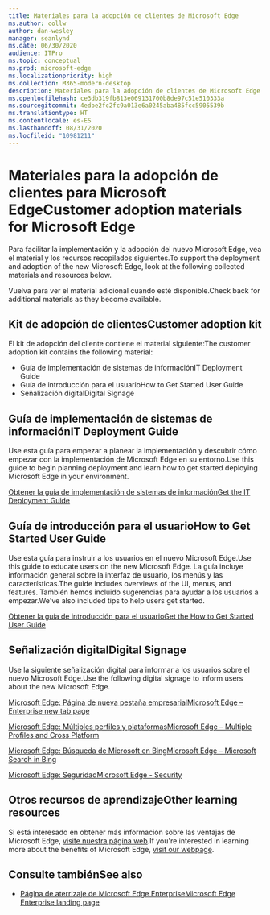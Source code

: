 ```yaml
---
title: Materiales para la adopción de clientes de Microsoft Edge
ms.author: collw
author: dan-wesley
manager: seanlynd
ms.date: 06/30/2020
audience: ITPro
ms.topic: conceptual
ms.prod: microsoft-edge
ms.localizationpriority: high
ms.collection: M365-modern-desktop
description: Materiales para la adopción de clientes de Microsoft Edge
ms.openlocfilehash: ce3db319fb813e069131700b8de97c51e510333a
ms.sourcegitcommit: 4edbe2fc2fc9a013e6a0245aba485fcc5905539b
ms.translationtype: HT
ms.contentlocale: es-ES
ms.lasthandoff: 08/31/2020
ms.locfileid: "10981211"
---
```

# <span data-ttu-id="2b132-103">Materiales para la adopción de clientes para Microsoft Edge</span><span class="sxs-lookup"><span data-stu-id="2b132-103">Customer adoption materials for Microsoft Edge</span></span>

<span data-ttu-id="2b132-104">Para facilitar la implementación y la adopción del nuevo Microsoft Edge, vea el material y los recursos recopilados siguientes.</span><span class="sxs-lookup"><span data-stu-id="2b132-104">To support the deployment and adoption of the new Microsoft Edge, look at the following collected materials and resources below.</span></span>

<span data-ttu-id="2b132-105">Vuelva para ver el material adicional cuando esté disponible.</span><span class="sxs-lookup"><span data-stu-id="2b132-105">Check back for additional materials as they become available.</span></span>

## <span data-ttu-id="2b132-106">Kit de adopción de clientes</span><span class="sxs-lookup"><span data-stu-id="2b132-106">Customer adoption kit</span></span>

<span data-ttu-id="2b132-107">El kit de adopción del cliente contiene el material siguiente:</span><span class="sxs-lookup"><span data-stu-id="2b132-107">The customer adoption kit contains the following material:</span></span>

- <span data-ttu-id="2b132-108">Guía de implementación de sistemas de información</span><span class="sxs-lookup"><span data-stu-id="2b132-108">IT Deployment Guide</span></span>
- <span data-ttu-id="2b132-109">Guía de introducción para el usuario</span><span class="sxs-lookup"><span data-stu-id="2b132-109">How to Get Started User Guide</span></span>
- <span data-ttu-id="2b132-110">Señalización digital</span><span class="sxs-lookup"><span data-stu-id="2b132-110">Digital Signage</span></span>

## <span data-ttu-id="2b132-111">Guía de implementación de sistemas de información</span><span class="sxs-lookup"><span data-stu-id="2b132-111">IT Deployment Guide</span></span>

<span data-ttu-id="2b132-112">Use esta guía para empezar a planear la implementación y descubrir cómo empezar con la implementación de Microsoft Edge en su entorno.</span><span class="sxs-lookup"><span data-stu-id="2b132-112">Use this guide to begin planning deployment and learn how to get started deploying Microsoft Edge in your environment.</span></span>

[<span data-ttu-id="2b132-113">Obtener la guía de implementación de sistemas de información</span><span class="sxs-lookup"><span data-stu-id="2b132-113">Get the IT Deployment Guide</span></span>](media/customer-adoption-not-md/commercial-deployment-guide-microsoft-edge.pdf)

## <span data-ttu-id="2b132-114">Guía de introducción para el usuario</span><span class="sxs-lookup"><span data-stu-id="2b132-114">How to Get Started User Guide</span></span>

<span data-ttu-id="2b132-115">Use esta guía para instruir a los usuarios en el nuevo Microsoft Edge.</span><span class="sxs-lookup"><span data-stu-id="2b132-115">Use this guide to educate users on the new Microsoft Edge.</span></span> <span data-ttu-id="2b132-116">La guía incluye información general sobre la interfaz de usuario, los menús y las características.</span><span class="sxs-lookup"><span data-stu-id="2b132-116">The guide includes overviews of the UI, menus, and features.</span></span> <span data-ttu-id="2b132-117">También hemos incluido sugerencias para ayudar a los usuarios a empezar.</span><span class="sxs-lookup"><span data-stu-id="2b132-117">We've also included tips to help users get started.</span></span>

[<span data-ttu-id="2b132-118">Obtener la guía de introducción para el usuario</span><span class="sxs-lookup"><span data-stu-id="2b132-118">Get the How to Get Started User Guide</span></span>](media/customer-adoption-not-md/microsoft-edge-how-to-get-started-user-guide.pdf)

## <span data-ttu-id="2b132-119">Señalización digital</span><span class="sxs-lookup"><span data-stu-id="2b132-119">Digital Signage</span></span>

<span data-ttu-id="2b132-120">Use la siguiente señalización digital para informar a los usuarios sobre el nuevo Microsoft Edge.</span><span class="sxs-lookup"><span data-stu-id="2b132-120">Use the following digital signage to inform users about the new Microsoft Edge.</span></span>

[<span data-ttu-id="2b132-121">Microsoft Edge: Página de nueva pestaña empresarial</span><span class="sxs-lookup"><span data-stu-id="2b132-121">Microsoft Edge – Enterprise new tab page</span></span>](media/customer-adoption-not-md/microsoft-edge-digital-signage-enterprise-new-tab-page.pdf)

[<span data-ttu-id="2b132-122">Microsoft Edge: Múltiples perfiles y plataformas</span><span class="sxs-lookup"><span data-stu-id="2b132-122">Microsoft Edge – Multiple Profiles and Cross Platform</span></span>](https://officedocs-cdn.azureedge.net/microsoft-edge-digital-signage-multiple-profiles-and-cross-platform.pdf)

[<span data-ttu-id="2b132-123">Microsoft Edge: Búsqueda de Microsoft en Bing</span><span class="sxs-lookup"><span data-stu-id="2b132-123">Microsoft Edge – Microsoft Search in Bing</span></span>](https://officedocs-cdn.azureedge.net/microsoft-edge-digital-signage-microsoft-search-in-bing.pdf)

[<span data-ttu-id="2b132-124">Microsoft Edge: Seguridad</span><span class="sxs-lookup"><span data-stu-id="2b132-124">Microsoft Edge - Security</span></span>](media/customer-adoption-not-md/microsoft-edge-digital-signage-security.pdf)

## <span data-ttu-id="2b132-125">Otros recursos de aprendizaje</span><span class="sxs-lookup"><span data-stu-id="2b132-125">Other learning resources</span></span>

<span data-ttu-id="2b132-126">Si está interesado en obtener más información sobre las ventajas de Microsoft Edge, [visite nuestra página web](https://www.microsoft.com/edge/business).</span><span class="sxs-lookup"><span data-stu-id="2b132-126">If you're interested in learning more about the benefits of Microsoft Edge, [visit our webpage](https://www.microsoft.com/edge/business).</span></span>

## <span data-ttu-id="2b132-127">Consulte también</span><span class="sxs-lookup"><span data-stu-id="2b132-127">See also</span></span>

- [<span data-ttu-id="2b132-128">Página de aterrizaje de Microsoft Edge Enterprise</span><span class="sxs-lookup"><span data-stu-id="2b132-128">Microsoft Edge Enterprise landing page</span></span>](https://aka.ms/EdgeEnterprise)
